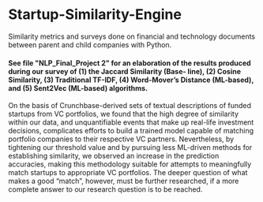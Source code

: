 # Startup-Similarity-Engine
Similarity metrics and surveys done on financial and technology documents between parent and child companies with Python.

#### See file "NLP_Final_Project 2" for an elaboration of the results produced during our survey of (1) the Jaccard Similarity (Base- line), (2) Cosine Similarity, (3) Traditional TF-IDF, (4) Word-Mover’s Distance (ML-based), and (5) Sent2Vec (ML-based) algorithms. 

On the basis of Crunchbase-derived sets of textual descriptions of funded startups from VC portfolios, we found that the high degree of similarity within our data, and unquantifiable events that make up real-life investment decisions, complicates efforts to build a trained model capable of matching portfolio companies to their respective VC partners. Nevertheless, by tightening our threshold value and by pursuing less ML-driven methods for establishing similarity, we observed an increase in the prediction accuracies, making this methodology suitable for attempts to meaningfully match startups to appropriate VC portfolios. The deeper question of what makes a good “match”, however, must be further researched, if a more complete answer to our research question is to be reached.
